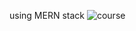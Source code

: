 using MERN stack
<img src="<%- row?.imageUrl || '/images/uploads/courses/default1.png' %>" alt="course">
